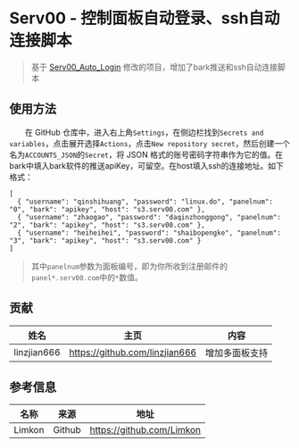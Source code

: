 # Serv00 - 控制面板自动登录、ssh自动连接脚本

> 基于 [Serv00_Auto_Login](https://github.com/bg8ixz/Serv00_Auto_Login) 修改的项目，增加了bark推送和ssh自动连接脚本

## 使用方法
　　在 GitHub 仓库中，进入右上角`Settings`，在侧边栏找到`Secrets and variables`，点击展开选择`Actions`，点击`New repository secret`，然后创建一个名为`ACCOUNTS_JSON`的`Secret`，将 JSON 格式的账号密码字符串作为它的值。在bark中填入bark软件的推送apiKey，可留空。在host填入ssh的连接地址。如下格式：  
```
[  
  { "username": "qinshihuang", "password": "linux.do", "panelnum": "0", "bark": "apikey", "host": "s3.serv00.com" },  
  { "username": "zhaogao", "password": "daqinzhonggong", "panelnum": "2", "bark": "apikey", "host": "s3.serv00.com" },  
  { "username": "heiheihei", "password": "shaibopengke", "panelnum": "3", "bark": "apikey", "host": "s3.serv00.com" }  
]
```
> 其中`panelnum`参数为面板编号，即为你所收到注册邮件的`panel*.serv00.com`中的`*`数值。

## 贡献
|姓名|主页|内容|
| :------------: | :------------: | :------------: |
|linzjian666|https://github.com/linzjian666|增加多面板支持|

## 参考信息
|  名称 |来源|地址|
| :------------: | :------------: | :------------: |
|Limkon|Github|https://github.com/Limkon|
